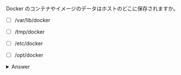 Docker のコンテナやイメージのデータはホストのどこに保存されますか。

- [ ] /var/lib/docker
- [ ] /tmp/docker
- [ ] /etc/docker
- [ ] /opt/docker


<details>
  <summary>Answer</summary>

/var/lib/docker

</details>
